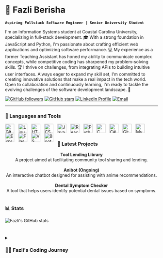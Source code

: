 # 🤖 Fazli Berisha

**`Aspiring Fullstack Software Engineer | Senior University Student`**

I'm an Information Systems student at Coastal Carolina University, specializing in full-stack development. 🎓 With a strong foundation in JavaScript and Python, I'm passionate about crafting efficient web applications and optimizing software performance. 💻 My experience as a former Teaching Assistant has honed my ability to communicate complex concepts, while competitive coding has sharpened my problem-solving skills. 🏆 I thrive on challenges, from integrating APIs to building intuitive user interfaces. Always eager to expand my skill set, I'm committed to creating innovative solutions that make a real impact in the tech world. Open to collaboration and continuously learning, I'm ready to tackle the evolving challenges of the software development landscape. 🚀

<p align="left">
   <!-- GitHub Followers -->
   <a href="https://github.com/FazliBerisha?tab=followers">
      <img alt="GitHub followers" title="Follow me on GitHub" src="https://custom-icon-badges.demolab.com/github/followers/FazliBerisha?color=236ad3&labelColor=1155ba&style=for-the-badge&logo=person-add&label=Follow&logoColor=white"/></a>
   
   <!-- GitHub Stars -->
   <a href="https://github.com/FazliBerisha?tab=repositories&sort=stargazers">
      <img alt="GitHub stars" title="Total stars on GitHub" src="https://custom-icon-badges.demolab.com/github/stars/FazliBerisha?color=55960c&style=for-the-badge&labelColor=488207&logo=star"/></a>

   <!-- LinkedIn Profile -->
   <a href="https://www.linkedin.com/in/fazli-berisha-709718236/">
      <img alt="LinkedIn Profile" title="Connect with me on LinkedIn" src="https://custom-icon-badges.demolab.com/badge/-LinkedIn-blue?style=for-the-badge&logo=linkedin&logoColor=white&labelColor=0077B5"/></a>

   <!-- Email -->
   <a href="fazliberisha03@gmail.com">
      <img alt="Email" title="Send me an email" src="https://custom-icon-badges.demolab.com/badge/-Email-c14438?style=for-the-badge&logo=gmail&logoColor=white&labelColor=DB4437"/></a>
</p>

---

### 🧰 Languages and Tools

<img align="left" alt="Git" width="30px" style="padding-right:10px;" src="https://cdn.jsdelivr.net/gh/devicons/devicon/icons/git/git-original.svg" />
<img align="left" alt="Linux" width="30px" style="padding-right:10px;" src="https://cdn.jsdelivr.net/gh/devicons/devicon/icons/linux/linux-original.svg" />
<img align="left" alt="HTML" width="30px" style="padding-right:10px;" src="https://cdn.jsdelivr.net/gh/devicons/devicon/icons/html5/html5-plain.svg" />
<img align="left" alt="CSS" width="30px" style="padding-right:10px;" src="https://cdn.jsdelivr.net/gh/devicons/devicon/icons/css3/css3-plain.svg" />
<img align="left" alt="JavaScript" width="30px" style="padding-right:10px;" src="https://cdn.jsdelivr.net/gh/devicons/devicon/icons/javascript/javascript-plain.svg" />
<img align="left" alt="React" width="30px" style="padding-right:10px;" src="https://cdn.jsdelivr.net/gh/devicons/devicon/icons/react/react-original.svg" />
<img align="left" alt="Python" width="30px" style="padding-right:10px;" src="https://cdn.jsdelivr.net/gh/devicons/devicon/icons/python/python-plain.svg" />
<img align="left" alt="C" width="30px" style="padding-right:10px;" src="https://cdn.jsdelivr.net/gh/devicons/devicon/icons/c/c-original.svg" />
<img align="left" alt="C#" width="30px" style="padding-right:10px;" src="https://cdn.jsdelivr.net/gh/devicons/devicon/icons/csharp/csharp-original.svg" />
<img align="left" alt="GitHub" width="30px" style="padding-right:10px;" src="https://cdn.jsdelivr.net/gh/devicons/devicon/icons/github/github-original.svg" />
<img align="left" alt="MySQL" width="30px" style="padding-right:10px;" src="https://cdn.jsdelivr.net/gh/devicons/devicon/icons/mysql/mysql-original.svg" />

<!-- Express -->
<img align="left" alt="Express" width="30px" style="padding-right:10px;" src="https://cdn.jsdelivr.net/gh/devicons/devicon/icons/express/express-original.svg" />

<!-- Flask -->
<img align="left" alt="Flask" width="30px" style="padding-right:10px;" src="https://cdn.jsdelivr.net/gh/devicons/devicon/icons/flask/flask-original.svg" />

<!-- Visual Studio Code -->
<img align="left" alt="VS Code" width="30px" style="padding-right:10px;" src="https://cdn.jsdelivr.net/gh/devicons/devicon/icons/vscode/vscode-original.svg" />

<!-- Bootstrap -->
<img align="left" alt="Bootstrap" width="30px" style="padding-right:10px;" src="https://cdn.jsdelivr.net/gh/devicons/devicon/icons/bootstrap/bootstrap-original.svg" />

<br />

#

### 🚀 Latest Projects

<p align="center">
   <strong>Tool Lending Library</strong><br />
   A project aimed at facilitating community tool sharing and lending.<br /><br />
   <strong>Anibot (Ongoing)</strong><br />
   An interactive chatbot designed for assisting with anime recommendations.<br /><br />
   <strong>Dental Symptom Checker</strong><br />
   A tool that helps users identify potential dental issues based on symptoms.
</p>

#

### 📊 Stats

![Fazli's GitHub stats](https://github-readme-stats.vercel.app/api?username=FazliBerisha&show_icons=true&theme=gruvbox)

#

<details>
 <summary><h3>👨‍💻 Fazli's Coding Journey</h3></summary>
My coding journey began as a wide-eyed computer science student, eager to immerse myself in the vast world of programming—from intricate algorithms and robust databases to cutting-edge development frameworks and theoretical concepts. During this time, I embarked on a self-taught web development adventure, dreaming of crafting my own revolutionary app. However, my focus soon shifted towards mastering Python, a pursuit I believed would pave the way to a full-stack software engineering role post-graduation.
Yet, beneath the surface, another ambition has always simmered: the dream of launching my own company. This aspiration led me to pivot my academic path, switching my major to Information Systems to fully commit to programming. While this decision aligned with my immediate goals, I often found myself reflecting on the choice to prioritize job security over my entrepreneurial aspirations. With 2025 on the horizon, I'm committed to streamlining my focus and dedicating substantial time and energy to realizing this goal. I'm taking concrete steps now to prepare for this new chapter, honing my skills, networking with like-minded innovators, and refining my business acumen.
Stay tuned—I'm poised to embrace the challenges ahead, fueled by a passion for technology and a drive to create something truly impactful. It's time to turn my long-held vision into reality, and I'm excited to share this journey with you.

[website]: https://2025-portfolio.vercel.app/
